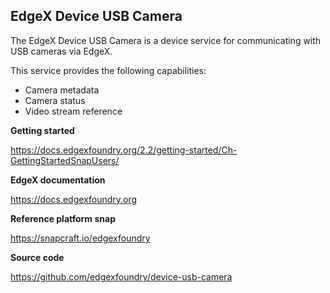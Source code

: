EdgeX Device USB Camera
---
The EdgeX Device USB Camera is a device service for communicating with USB cameras via EdgeX.

This service provides the following capabilities:
* Camera metadata
* Camera status
* Video stream reference

**Getting started**

https://docs.edgexfoundry.org/2.2/getting-started/Ch-GettingStartedSnapUsers/

**EdgeX documentation**

https://docs.edgexfoundry.org

**Reference platform snap**

https://snapcraft.io/edgexfoundry

**Source code**

https://github.com/edgexfoundry/device-usb-camera
